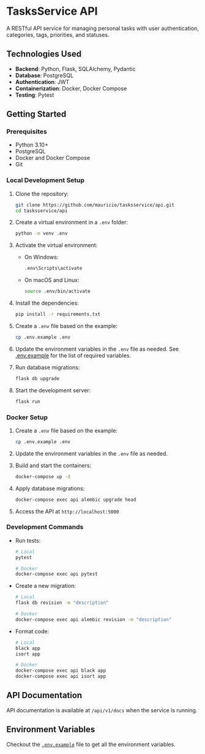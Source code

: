 # TasksService API

A RESTful API service for managing personal tasks with user authentication, categories, tags, priorities, and statuses.

## Technologies Used

- **Backend**: Python, Flask, SQLAlchemy, Pydantic
- **Database**: PostgreSQL
- **Authentication**: JWT
- **Containerization**: Docker, Docker Compose
- **Testing**: Pytest

## Getting Started

### Prerequisites

- Python 3.10+
- PostgreSQL
- Docker and Docker Compose
- Git

### Local Development Setup

1. Clone the repository:

   ```bash
   git clone https://github.com/mauricio/tasksservice/api.git
   cd tasksservice/api
   ```

2. Create a virtual environment in a `.env` folder:

   ```bash
   python -m venv .env
   ```

3. Activate the virtual environment:

   - On Windows:

     ```bash
     .env\Scripts\activate
     ```

   - On macOS and Linux:

     ```bash
     source .env/bin/activate
     ```

4. Install the dependencies:

   ```bash
   pip install -r requirements.txt
   ```

5. Create a `.env` file based on the example:

   ```bash
   cp .env.example .env
   ```

6. Update the environment variables in the `.env` file as needed. See [.env.example](./.env.example) for the list of required variables.

7. Run database migrations:

   ```bash
   flask db upgrade
   ```

8. Start the development server:

   ```bash
   flask run
   ```

### Docker Setup

1. Create a `.env` file based on the example:

   ```bash
   cp .env.example .env
   ```

2. Update the environment variables in the `.env` file as needed.

3. Build and start the containers:

   ```bash
   docker-compose up -d
   ```

4. Apply database migrations:

   ```bash
   docker-compose exec api alembic upgrade head
   ```

5. Access the API at `http://localhost:5000`

### Development Commands

- Run tests:

  ```bash
  # Local
  pytest

  # Docker
  docker-compose exec api pytest
  ```

- Create a new migration:

  ```bash
  # Local
  flask db revision -m "description"

  # Docker
  docker-compose exec api alembic revision -m "description"
  ```

- Format code:

  ```bash
  # Local
  black app
  isort app

  # Docker
  docker-compose exec api black app
  docker-compose exec api isort app
  ```

## API Documentation

API documentation is available at `/api/v1/docs` when the service is running.

## Environment Variables

Checkout the [`.env.example`](./.env.example) file to get all the environment variables.
